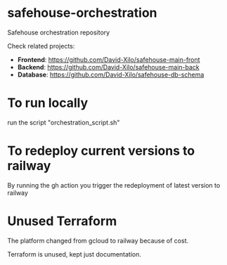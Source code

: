 # safehouse-orchestration
Safehouse orchestration repository

Check related projects:
- **Frontend**: https://github.com/David-Xilo/safehouse-main-front
- **Backend**: https://github.com/David-Xilo/safehouse-main-back
- **Database**: https://github.com/David-Xilo/safehouse-db-schema

# To run locally

run the script "orchestration_script.sh"

# To redeploy current versions to railway

By running the gh action you trigger the redeployment of latest version to railway

# Unused Terraform

The platform changed from gcloud to railway because of cost.

Terraform is unused, kept just documentation.
